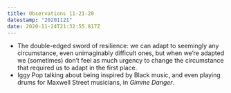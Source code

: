 ```yaml
---
title: Observations 11-21-20
datestamp: "20201121"
date: 2020-11-24T21:32:55.817Z
---
```

- The double-edged sword of resilience: we can adapt to seemingly any circumstance, even unimaginably difficult ones, but when we’re adapted we (sometimes) don’t feel as much urgency to change the circumstance that required us to adapt in the first place.
- Iggy Pop talking about being inspired by Black music, and even playing drums for Maxwell Street musicians, in *Gimme Danger*.